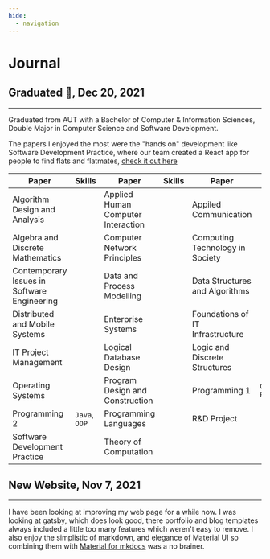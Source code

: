 ```yaml
---
hide:
  - navigation
---
```

# Journal

## Graduated 🎉, Dec 20, 2021

---
Graduated from AUT with a Bachelor of Computer & Information Sciences, Double Major in Computer Science and Software Development. 

The papers I enjoyed the most were the "hands on" development like Software Development Practice, where our team created a React app for people to find flats and flatmates, [check it out here](https://github.com/SDP-Flinder/flinder)

| Paper | Skills | Paper | Skills | Paper | Skills |
| --- | --- | --- | --- | --- | --- |
| Algorithm Design and Analysis |  | Applied Human Computer Interaction |  | Appiled Communication |  |  
| Algebra and Discrete Mathematics |  | Computer Network Principles |  | Computing Technology in Society |  |
| Contemporary Issues in Software Engineering  |  | Data and Process Modelling |  | Data Structures and Algorithms |  |
| Distributed and Mobile Systems |  | Enterprise Systems |  | Foundations of IT Infrastructure | |
| IT Project Management |  | Logical Database Design |  | Logic and Discrete Structures |  |
| Operating Systems |  | Program Design and Construction |  | Programming 1 | `C Programming` |  |
| Programming 2 | `Java`, `OOP` | Programming Languages |  | R&D Project |  
| Software Development Practice |  | Theory of Computation |  |

## New Website, Nov 7, 2021

---

I have been looking at improving my web page for a while now. I was looking at gatsby, which does look good, there portfolio and blog templates always included a little too many features which weren't easy to remove. I also enjoy the simplistic of markdown, and elegance of Material UI so combining them with [Material for mkdocs](https://squidfunk.github.io/mkdocs-material/) was a no brainer.
